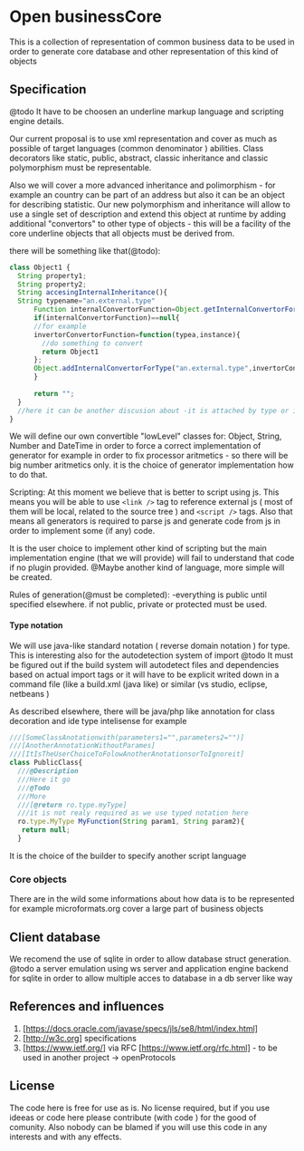 # Open businessCore
This is a collection of  representation of common business data to be used in order to generate core database and other representation of this kind of objects


## Specification
@todo
It have to be choosen an underline markup language and scripting engine details.

Our current proposal is to use xml representation and cover as much as possible of target languages (common denominator ) abilities. Class decorators like static, public, abstract, classic inheritance and classic polymorphism must be representable.

Also we will cover a more advanced inheritance and polimorphism - for example an country can be part of an address but also it can be an object for describing statistic. Our new polymorphism and inheritance will allow to use a single set of description and extend this object at runtime by adding additional "convertors" to other type of objects - this will be a facility of the core underline objects that all objects must be derived from.

there will be something like that(@todo):
```javascript
class Object1 {
  String property1;
  String property2;
  String accesingInternalInheritance(){
  String typename="an.external.type"
      Function internalConvertorFunction=Object.getInternalConvertorForType("an.external.type.",typeof(Object1));
      if(internalConvertorFunction)==null{
      //for example
      invertorConvertorFunction=function(typea,instance){
        //do something to convert
        return Object1
      };
      Object.addInternalConvertorForType("an.external.type",invertorConvertorFunction,typeof(Object1));
      }
      
      return "";
  }
  //here it can be another discusion about -it is attached by type or it is attached by instance 
}
```



We will define our own convertible "lowLevel" classes for: Object, String,  Number and DateTime in order to force a correct implementation of generator for example in order to fix processor aritmetics - so there will be big number aritmetics only. it is the choice of generator implementation how to do that.


Scripting:
At this moment we believe that is better to script using js. This means you will be able to use `<link />` tag to reference external js ( most of them will be local, related to the source tree ) and  `<script />` tags. Also that means all generators is required to parse js and generate code from js in order to implement some (if any) code.

It is the user choice to implement other kind of scripting but the main implementation engine (that we will provide) will fail to understand that code if no plugin provided.
@Maybe another kind of language, more simple will be created.


Rules of generation(@must be completed):
-everything is public until specified elsewhere. if not public, private or protected must be used.


#### Type notation
We will use java-like standard notation ( reverse domain notation ) for type. This is interesting also for the autodetection system of import 
@todo It must be figured out if the build system will autodetect files and dependencies based on actual import tags or it will have to be explicit writed down in a command file (like a build.xml (java like) or similar (vs studio, eclipse, netbeans )

As described elsewhere, there will be java/php like annotation for class decoration and ide type intelisense
for example

```javascript
///[SomeClassAnotationwith(parameters1="",parameters2="")]
///[AnotherAnnotationWithoutParames]
///[ItIsTheUserChoiceToFolowAnotherAnotationsorToIgnoreit]
class PublicClass{
  ///@Description
  ///Here it go
  ///@Todo
  ///More
  ///[@return ro.type.myType]
  ///it is not realy required as we use typed notation here
  ro.type.MyType MyFunction(String param1, String param2){
   return null; 
  }

```
It is the choice of the builder to specify another script language

### Core objects
There are in the wild some informations about how data is to be represented for example microformats.org cover a large part of business objects

## Client database
We recomend the use of sqlite in order to allow  database struct generation.
@todo a server emulation using ws server and application engine backend for sqlite in order to allow multiple acces to database in a db server like way
## References and influences
1. [https://docs.oracle.com/javase/specs/jls/se8/html/index.html]
2. [http://w3c.org] specifications
3. [https://www.ietf.org/] via RFC [https://www.ietf.org/rfc.html] - to be used in another project -> openProtocols

## License
The code here is free for use as is. No license required, but if you use ideeas or code here
please contribute (with code ) for the good of comunity.
Also nobody can be blamed if you will use this code in any interests and with any effects.


